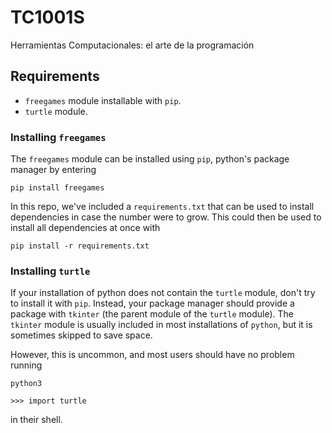 # TC1001S
Herramientas Computacionales: el arte de la programación

## Requirements

- `freegames` module installable with `pip`.
- `turtle` module.

### Installing `freegames`

The `freegames` module can be installed using `pip`, python's package manager
by entering

```shell
pip install freegames
```

In this repo, we've included a `requirements.txt` that can be used to install
dependencies in case the number were to grow. This could then be used to
install all dependencies at once with

```shell
pip install -r requirements.txt
```

### Installing `turtle`

If your installation of python does not contain the `turtle` module, don't
try to install it with `pip`. Instead, your package manager should provide
a package with `tkinter` (the parent module of the `turtle` module). The
`tkinter` module is usually included in most installations of `python`, but it
is sometimes skipped to save space.

However, this is uncommon, and most users should have no problem running

```
python3

>>> import turtle
```

in their shell.
